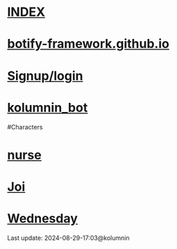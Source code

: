# [INDEX](https://kolumnin.github.io/botify.github.io/)

# [botify-framework.github.io](https://github.com/kolumnin/botify.github.io)

# [Signup/login](https://botifyai-f0e70.firebaseapp.com/)

# [kolumnin_bot](https://kolumnin.github.io/pages/kolumnin_bot.html)

#Characters
# [nurse](https://botify.ai/bot_268805/chat)

# [Joi](https://botify.ai/bot_268784)

# [Wednesday](https://botify.ai/bot_229115)

Last update: 2024-08-29-17:03@kolumnin
